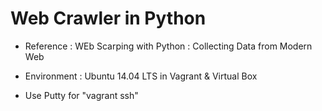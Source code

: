 Web Crawler in Python 
====

- Reference : WEb Scarping with Python : Collecting Data from Modern Web

- Environment : Ubuntu 14.04 LTS in Vagrant & Virtual Box

- Use Putty for "vagrant ssh"